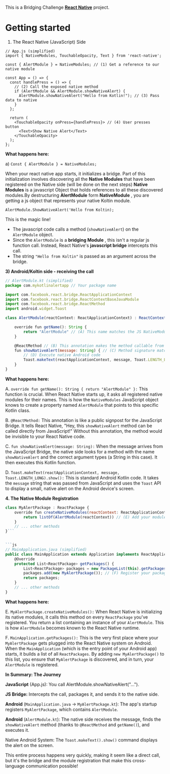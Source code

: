 This is a Bridging Challenge [**React Native**](https://reactnative.dev) project.

# Getting started
1. The React Native (JavaScript) Side

```
// App.js (simplified)
import { NativeModules, TouchableOpacity, Text } from 'react-native';

const { AlertModule } = NativeModules; // (1) Get a reference to our native module

const App = () => {
  const handlePress = () => {
    // (2) Call the exposed native method
    if (AlertModule && AlertModule.showNativeAlert) {
      AlertModule.showNativeAlert("Hello from Kotlin!"); // (3) Pass data to native
    }
  };

  return (
    <TouchableOpacity onPress={handlePress}> // (4) User presses button
      <Text>Show Native Alert</Text>
    </TouchableOpacity>
  );
};
```
**What happens here:**

a) ```Const { AlertModule } = NativeModules;```

When your react native app starts, it initializes a bridge. Part of this initialization involves discovering all the __Native Modules__ that have been registered on the Native side (will be done on the next steps)
__Native Modules__ is a javascript Object that holds references to all these discovered modules.By destructuring __AlertModule__ form __NativeModule__ , you are getting a js object that represents your native Koltin module.

```AlertModule.ShowNativeAlert('Hello from Koltin);```  

This is the magic line!

+ The javascript code calls a method (```showNativeAlert```) on the ```AlertModule``` object.
+ Since the ```AlertModule``` is a __bridging Module__ , this isn't a regular js function call. Instead, React Native's __javascript bridge__ intercepts this call.
+ The string ```"Hello from Koltin"``` is passed as an argument across the bridge.

__3) Android/Koltin side - receiving the call__

```js
// AlertModule.kt (simplified)
package com.mykotlinalertapp // Your package name

import com.facebook.react.bridge.ReactApplicationContext
import com.facebook.react.bridge.ReactContextBaseJavaModule
import com.facebook.react.bridge.ReactMethod
import android.widget.Toast

class AlertModule(reactContext: ReactApplicationContext) : ReactContextBaseJavaModule(reactContext) {

    override fun getName(): String {
        return "AlertModule" // (A) This name matches the JS NativeModules.AlertModule
    }

    @ReactMethod // (B) This annotation makes the method callable from JS
    fun showNativeAlert(message: String) { // (C) Method signature matches JS call
        // (D) Execute native Android code
        Toast.makeText(reactApplicationContext, message, Toast.LENGTH_LONG).show()
    }
}
```


__What happens here:__

A.  ```override fun getName(): String { return "AlertModule" }:``` This function is crucial. When React Native starts up, it asks all registered native modules for their names. This is how the ```NativeModules``` JavaScript object knows to create a property named ```AlertModule``` that points to this specific Kotlin class.

B.  ```@ReactMethod:``` This annotation is like a public signpost for the JavaScript Bridge. It tells React Native, "Hey, this ```showNativeAlert``` method can be called directly from JavaScript!" Without this annotation, the method would be invisible to your React Native code.

C.  ```fun showNativeAlert(message: String):``` When the message arrives from the JavaScript Bridge, the native side looks for a method with the name ```showNativeAlert``` and the correct argument types (a String in this case). It then executes this Kotlin function.

D.  ```Toast.makeText(reactApplicationContext, message, Toast.LENGTH_LONG).show():``` This is standard Android Kotlin code. It takes the ```message``` string that was passed from JavaScript and uses the ```Toast``` API to display a small, native alert on the Android device's screen.

__4. The Native Module Registration__

```js // MyAlertPackage.kt (simplified)
class MyAlertPackage : ReactPackage {
    override fun createNativeModules(reactContext: ReactApplicationContext): List<NativeModule> {
        return listOf(AlertModule(reactContext)) // (E) Add your module to the list
    }
    // ... other methods
}```


```js
// MainApplication.java (simplified)
public class MainApplication extends Application implements ReactApplication {
    @Override
    protected List<ReactPackage> getPackages() {
        List<ReactPackage> packages = new PackageList(this).getPackages();
        packages.add(new MyAlertPackage()); // (F) Register your package here
        return packages;
    }
    // ... other methods
}
```

__What happens here:__

E.  ```MyAlertPackage.createNativeModules():``` When React Native is initializing its native modules, it calls this method on every ```ReactPackage``` you've registered. You return a list containing an instance of your ```AlertModule```. This is how ```AlertModule``` becomes known to the React Native runtime.


F.  ```MainApplication.getPackages():``` This is the very first place where your ```MyAlertPackage``` gets plugged into the React Native system on Android. When the ```MainApplication``` (which is the entry point of your Android app) starts, it builds a list of all ```ReactPackages```. By adding ```new MyAlertPackage()``` to this list, you ensure that ```MyAlertPackage``` is discovered, and in turn, your ```AlertModule``` is registered.

__In Summary: The Journey__

__JavaScript__ (App.js): You call AlertModule.showNativeAlert("...").

__JS Bridge:__ Intercepts the call, packages it, and sends it to the native side.

__Android__ (```MainApplication.java``` -> ```MyAlertPackage.kt```): The app's startup registers ```MyAlertPackage```, which contains ```AlertModule```.

__Android__ (```AlertModule.kt```): The native side receives the message, finds the ```showNativeAlert``` method (thanks to ```@ReactMethod``` and ```getName()```), and executes it.

Native Android System: The ```Toast.makeText().show()``` command displays the alert on the screen.

This entire process happens very quickly, making it seem like a direct call, but it's the bridge and the module registration that make this cross-language communication possible!
